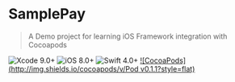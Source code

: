 # SamplePay
> A Demo project for learning iOS Framework integration with Cocoapods

![Xcode 9.0+](https://img.shields.io/badge/Xcode-10.3%2B-blue.svg)
![iOS 8.0+](https://img.shields.io/badge/iOS-12.4%2B-blue.svg)
![Swift 4.0+](https://img.shields.io/badge/Swift-5.0%2B-orange.svg)
[![CocoaPods](http://img.shields.io/cocoapods/v/Pod v0.1.1?style=flat)](http://cocoapods.org/?q=SamplePay)

